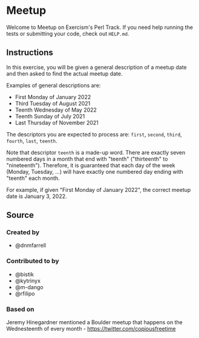 # Meetup

Welcome to Meetup on Exercism's Perl Track.
If you need help running the tests or submitting your code, check out `HELP.md`.

## Instructions

In this exercise, you will be given a general description of a meetup date and then asked to find the actual meetup date.

Examples of general descriptions are:

- First Monday of January 2022
- Third Tuesday of August 2021
- Teenth Wednesday of May 2022
- Teenth Sunday of July 2021
- Last Thursday of November 2021

The descriptors you are expected to process are: `first`, `second`, `third`, `fourth`, `last`, `teenth`.

Note that descriptor `teenth` is a made-up word.
There are exactly seven numbered days in a month that end with "teenth" ("thirteenth" to "nineteenth").
Therefore, it is guaranteed that each day of the week (Monday, Tuesday, ...) will have exactly one numbered day ending with "teenth" each month.

For example, if given "First Monday of January 2022", the correct meetup date is January 3, 2022.

## Source

### Created by

- @dnmfarrell

### Contributed to by

- @bistik
- @kytrinyx
- @m-dango
- @rfilipo

### Based on

Jeremy Hinegardner mentioned a Boulder meetup that happens on the Wednesteenth of every month - https://twitter.com/copiousfreetime